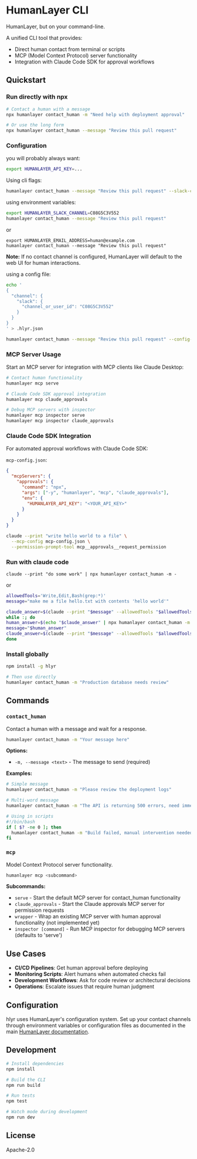 # HumanLayer CLI

HumanLayer, but on your command-line.

A unified CLI tool that provides:

- Direct human contact from terminal or scripts
- MCP (Model Context Protocol) server functionality
- Integration with Claude Code SDK for approval workflows

## Quickstart

### Run directly with npx

```bash
# Contact a human with a message
npx humanlayer contact_human -m "Need help with deployment approval"

# Or use the long form
npx humanlayer contact_human --message "Review this pull request"
```

### Configuration

you will probably always want:

```bash
export HUMANLAYER_API_KEY=...
```

Using cli flags:

```bash
humanlayer contact_human --message "Review this pull request" --slack-channel "C08G5C3V552"
```

using environment variables:

```bash
export HUMANLAYER_SLACK_CHANNEL=C08G5C3V552
humanlayer contact_human --message "Review this pull request"
```

or

```
export HUMANLAYER_EMAIL_ADDRESS=human@example.com
humanlayer contact_human --message "Review this pull request"
```

**Note:** If no contact channel is configured, HumanLayer will default to the web UI for human interactions.

using a config file:

```bash
echo '
{
  "channel": {
    "slack": {
      "channel_or_user_id": "C08G5C3V552"
    }
  }
}
' > .hlyr.json
```

```bash
humanlayer contact_human --message "Review this pull request" --config-file .hlyr.json
```

### MCP Server Usage

Start an MCP server for integration with MCP clients like Claude Desktop:

```bash
# Contact human functionality
humanlayer mcp serve

# Claude Code SDK approval integration
humanlayer mcp claude_approvals

# Debug MCP servers with inspector
humanlayer mcp inspector serve
humanlayer mcp inspector claude_approvals
```

### Claude Code SDK Integration

For automated approval workflows with Claude Code SDK:

`mcp-config.json`:

```json
{
  "mcpServers": {
    "approvals": {
      "command": "npx",
      "args": ["-y", "humanlayer", "mcp", "claude_approvals"],
      "env": {
        "HUMANLAYER_API_KEY": "<YOUR_API_KEY>"
      }
    }
  }
}
```

```bash
claude --print "write hello world to a file" \
  --mcp-config mcp-config.json \
  --permission-prompt-tool mcp__approvals__request_permission
```

### Run with claude code

```
claude --print "do some work" | npx humanlayer contact_human -m -
```

or

```bash
allowedTools='Write,Edit,Bash(grep:*)'
message="make me a file hello.txt with contents 'hello world'"

claude_answer=$(claude --print "$message" --allowedTools "$allowedTools")
while :; do
human_answer=$(echo "$claude_answer" | npx humanlayer contact_human -m -)
message="$human_answer"
claude_answer=$(claude --print "$message" --allowedTools "$allowedTools" --continue)
done
```

### Install globally

```bash
npm install -g hlyr

# Then use directly
humanlayer contact_human -m "Production database needs review"
```

## Commands

### `contact_human`

Contact a human with a message and wait for a response.

```bash
humanlayer contact_human -m "Your message here"
```

**Options:**

- `-m, --message <text>` - The message to send (required)

**Examples:**

```bash
# Simple message
humanlayer contact_human -m "Please review the deployment logs"

# Multi-word message
humanlayer contact_human -m "The API is returning 500 errors, need immediate help"

# Using in scripts
#!/bin/bash
if [ $? -ne 0 ]; then
  humanlayer contact_human -m "Build failed, manual intervention needed"
fi
```

### `mcp`

Model Context Protocol server functionality.

```bash
humanlayer mcp <subcommand>
```

**Subcommands:**

- `serve` - Start the default MCP server for contact_human functionality
- `claude_approvals` - Start the Claude approvals MCP server for permission requests
- `wrapper` - Wrap an existing MCP server with human approval functionality (not implemented yet)
- `inspector [command]` - Run MCP inspector for debugging MCP servers (defaults to 'serve')

## Use Cases

- **CI/CD Pipelines**: Get human approval before deploying
- **Monitoring Scripts**: Alert humans when automated checks fail
- **Development Workflows**: Ask for code review or architectural decisions
- **Operations**: Escalate issues that require human judgment

## Configuration

hlyr uses HumanLayer's configuration system. Set up your contact channels through environment variables or configuration files as documented in the main [HumanLayer documentation](https://humanlayer.dev/docs).

## Development

```bash
# Install dependencies
npm install

# Build the CLI
npm run build

# Run tests
npm test

# Watch mode during development
npm run dev
```

## License

Apache-2.0
